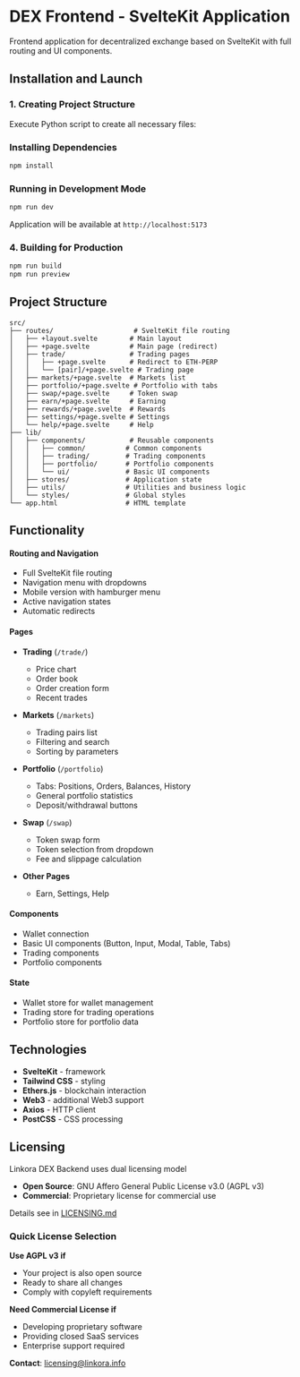 
# DEX Frontend - SvelteKit Application

Frontend application for decentralized exchange based on SvelteKit with full routing and UI components.

## Installation and Launch

### 1. Creating Project Structure

Execute Python script to create all necessary files:



### Installing Dependencies

```bash
npm install
```

### Running in Development Mode

```bash
npm run dev
```

Application will be available at `http://localhost:5173`

### 4. Building for Production

```bash
npm run build
npm run preview
```

## Project Structure

```
src/
├── routes/                    # SvelteKit file routing
│   ├── +layout.svelte        # Main layout
│   ├── +page.svelte          # Main page (redirect)
│   ├── trade/                # Trading pages
│   │   ├── +page.svelte      # Redirect to ETH-PERP
│   │   └── [pair]/+page.svelte # Trading page
│   ├── markets/+page.svelte  # Markets list
│   ├── portfolio/+page.svelte # Portfolio with tabs
│   ├── swap/+page.svelte     # Token swap
│   ├── earn/+page.svelte     # Earning
│   ├── rewards/+page.svelte  # Rewards
│   ├── settings/+page.svelte # Settings
│   └── help/+page.svelte     # Help
├── lib/
│   ├── components/           # Reusable components
│   │   ├── common/          # Common components
│   │   ├── trading/         # Trading components
│   │   ├── portfolio/       # Portfolio components
│   │   └── ui/              # Basic UI components
│   ├── stores/              # Application state
│   ├── utils/               # Utilities and business logic
│   └── styles/              # Global styles
└── app.html                 # HTML template
```

## Functionality


#### Routing and Navigation
- Full SvelteKit file routing
- Navigation menu with dropdowns
- Mobile version with hamburger menu
- Active navigation states
- Automatic redirects

#### Pages
- **Trading** (`/trade/`)
  - Price chart
  - Order book
  - Order creation form
  - Recent trades
  
- **Markets** (`/markets`)
  - Trading pairs list
  - Filtering and search
  - Sorting by parameters

- **Portfolio** (`/portfolio`)
  - Tabs: Positions, Orders, Balances, History
  - General portfolio statistics
  - Deposit/withdrawal buttons

- **Swap** (`/swap`)
  - Token swap form
  - Token selection from dropdown
  - Fee and slippage calculation

- **Other Pages**
  - Earn, Settings, Help

#### Components
- Wallet connection
- Basic UI components (Button, Input, Modal, Table, Tabs)
- Trading components
- Portfolio components

#### State
- Wallet store for wallet management
- Trading store for trading operations
- Portfolio store for portfolio data


## Technologies

- **SvelteKit** - framework
- **Tailwind CSS** - styling
- **Ethers.js** - blockchain interaction
- **Web3** - additional Web3 support
- **Axios** - HTTP client
- **PostCSS** - CSS processing



## Licensing

Linkora DEX Backend uses dual licensing model

- **Open Source**: GNU Affero General Public License v3.0 (AGPL v3)
- **Commercial**: Proprietary license for commercial use

Details see in [LICENSING.md](./LICENSING.md)

### Quick License Selection

**Use AGPL v3 if**
- Your project is also open source
- Ready to share all changes
- Comply with copyleft requirements

**Need Commercial License if**
- Developing proprietary software
- Providing closed SaaS services
- Enterprise support required

**Contact**: licensing@linkora.info
